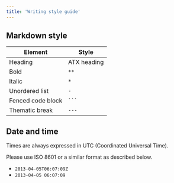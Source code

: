 ```yaml
---
title: 'Writing style guide'
---
```


## Markdown style

| Element           | Style       |
| ----------------- | ----------- |
| Heading           | ATX heading |
| Bold              | `**`        |
| Italic            | `*`         |
| Unordered list    | `-`         |
| Fenced code block | ` ``` `     |
| Thematic break    | `---`       |

## Date and time

Times are always expressed in UTC (Coordinated Universal Time).

Please use ISO 8601 or a similar format as described below.

* `2013-04-05T06:07:09Z`
* `2013-04-05 06:07:09`
